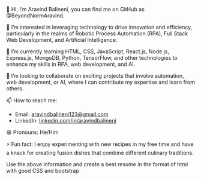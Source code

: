 👋 Hi, I’m Aravind Balineni, you can find me on GitHub as @BeyondNormAravind.

👀 I’m interested in leveraging technology to drive innovation and efficiency, particularly in the realms of Robotic Process Automation (RPA), Full Stack Web Development, and Artificial Intelligence.

🌱 I’m currently learning HTML, CSS, JavaScript, React.js, Node.js, Express.js, MongoDB, Python, TensorFlow, and other technologies to enhance my skills in RPA, web development, and AI.

💞️ I’m looking to collaborate on exciting projects that involve automation, web development, or AI, where I can contribute my expertise and learn from others.

📫 How to reach me:
- Email: aravindbalineni123@gmail.com
- LinkedIn: [linkedin.com/in/aravindbalineni](https://www.linkedin.com/in/aravindbalineni)

😄 Pronouns: He/Him

⚡ Fun fact: I enjoy experimenting with new recipes in my free time and have a knack for creating fusion dishes that combine different culinary traditions.

Use the above information and create a best resume in the format of html with good CSS and bootstrap

